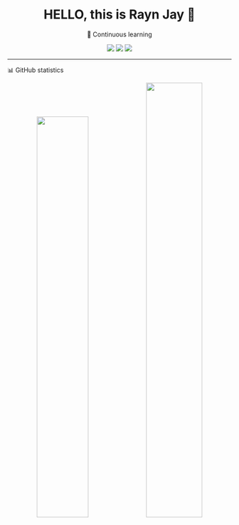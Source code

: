 <!-- 个人档案组件式主页 -->

<h1 align="center">HELLO, this is Rayn Jay 👋</h1>
<p align="center">
🌱 Continuous learning 
</p>

<p align="center">
  <a href="mailto:majorh100110@gmail.com"><img src="https://img.shields.io/badge/Email-Contact-red?style=flat-square&logo=gmail" /></a>
  <a href="https://www.mrj.today"><img src="https://img.shields.io/badge/Portfolio-Visit-29b6f6?style=flat-square&logo=vercel" /></a>
  <a href="https://linkedin.com/in/renjiemei"><img src="https://img.shields.io/badge/LinkedIn-Connect-blue?style=flat-square&logo=linkedin" /></a>
</p>

---

📊 GitHub statistics
<p align="center"> <img src="https://github-readme-stats.vercel.app/api?username=MajorDionysus&show_icons=true&theme=dark&hide_border=true" width="48%" /> <img src="https://github-readme-streak-stats.herokuapp.com/?user=MajorDionysus&theme=dark&hide_border=true" width="50%" /> </p>
